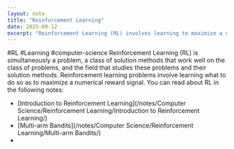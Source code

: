 ```yaml
---
layout: note
title: "Reinforcement Learning"
date: 2025-09-12
excerpt: "Reinforcement Learning (RL) involves learning to maximize a numerical reward signal. It is a field of study that encompasses related problems and solution methods."
---
```


#RL #Learning #computer-science 
Reinforcement Learning (RL) is simultaneously a problem, a class of solution methods that work well on the class of problems, and the field that studies these problems and their solution methods. Reinforcement learning problems involve learning what to do so as to maximize a numerical reward signal.
You can read about RL in the following notes:
- [Introduction to Reinforcement Learning](/notes/Computer Science/Reinforcement Learning/Introduction to Reinforcement Learning/)
- [Multi-arm Bandits](/notes/Computer Science/Reinforcement Learning/Multi-arm Bandits/)
-